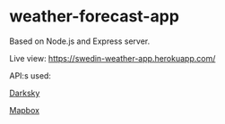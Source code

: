 # weather-forecast-app

Based on Node.js and Express server. 

Live view: https://swedin-weather-app.herokuapp.com/


API:s used:

<a href="https://darksky.net/">Darksky</a>

<a href="https://www.mapbox.com/">Mapbox</a>
